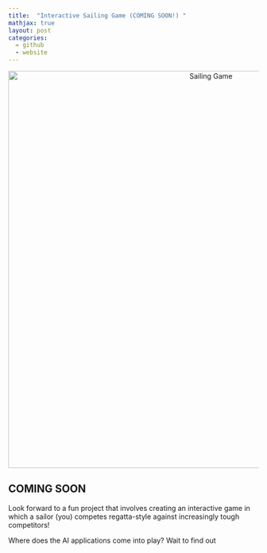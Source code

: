 ```yaml
---
title:  "Interactive Sailing Game (COMING SOON!) "
mathjax: true
layout: post
categories: 
  = github
  - website
---
```


<div style="text-align: center;">
  <img src="http://kodendaal.github.io/assets/sailing_game_logo.png" alt="Sailing Game" style="width: 800px; height: auto;">
</div>

## COMING SOON

Look forward to a fun project that involves creating an interactive game in which a sailor (you) competes regatta-style against increasingly tough competitors!

Where does the AI applications come into play? Wait to find out
